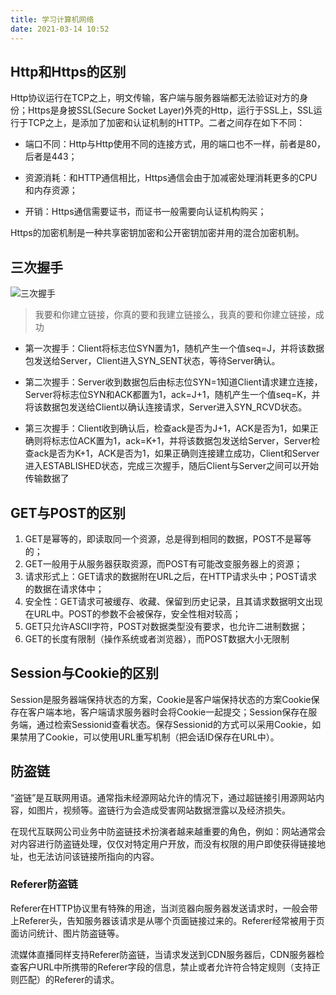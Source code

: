 ```yaml
---
title: 学习计算机网络
date: 2021-03-14 10:52
---
```




## Http和Https的区别

Http协议运行在TCP之上，明文传输，客户端与服务器端都无法验证对方的身份；Https是身披SSL(Secure Socket Layer)外壳的Http，运行于SSL上，SSL运行于TCP之上，是添加了加密和认证机制的HTTP。二者之间存在如下不同：

- 端口不同：Http与Http使用不同的连接方式，用的端口也不一样，前者是80，后者是443；

- 资源消耗：和HTTP通信相比，Https通信会由于加减密处理消耗更多的CPU和内存资源；

- 开销：Https通信需要证书，而证书一般需要向认证机构购买；
  　

Https的加密机制是一种共享密钥加密和公开密钥加密并用的混合加密机制。



## 三次握手

![三次握手](https://github.com/donaldxdonald/Waking-Up/raw/master/_v_images/20191129101827556_21212.png)

> 我要和你建立链接，你真的要和我建立链接么，我真的要和你建立链接，成功

- 第一次握手：Client将标志位SYN置为1，随机产生一个值seq=J，并将该数据包发送给Server，Client进入SYN_SENT状态，等待Server确认。

- 第二次握手：Server收到数据包后由标志位SYN=1知道Client请求建立连接，Server将标志位SYN和ACK都置为1，ack=J+1，随机产生一个值seq=K，并将该数据包发送给Client以确认连接请求，Server进入SYN_RCVD状态。

- 第三次握手：Client收到确认后，检查ack是否为J+1，ACK是否为1，如果正确则将标志位ACK置为1，ack=K+1，并将该数据包发送给Server，Server检查ack是否为K+1，ACK是否为1，如果正确则连接建立成功，Client和Server进入ESTABLISHED状态，完成三次握手，随后Client与Server之间可以开始传输数据了

## GET与POST的区别

1. GET是幂等的，即读取同一个资源，总是得到相同的数据，POST不是幂等的；
2. GET一般用于从服务器获取资源，而POST有可能改变服务器上的资源；
3. 请求形式上：GET请求的数据附在URL之后，在HTTP请求头中；POST请求的数据在请求体中；
4. 安全性：GET请求可被缓存、收藏、保留到历史记录，且其请求数据明文出现在URL中。POST的参数不会被保存，安全性相对较高；
5. GET只允许ASCII字符，POST对数据类型没有要求，也允许二进制数据；
6. GET的长度有限制（操作系统或者浏览器），而POST数据大小无限制



## Session与Cookie的区别

Session是服务器端保持状态的方案，Cookie是客户端保持状态的方案Cookie保存在客户端本地，客户端请求服务器时会将Cookie一起提交；Session保存在服务端，通过检索Sessionid查看状态。保存Sessionid的方式可以采用Cookie，如果禁用了Cookie，可以使用URL重写机制（把会话ID保存在URL中）。





## 防盗链

“盗链”是互联网用语。通常指未经源网站允许的情况下，通过超链接引用源网站内容，如图片，视频等。盗链行为会造成受害网站数据泄露以及经济损失。

在现代互联网公司业务中防盗链技术扮演者越来越重要的角色，例如：网站通常会对内容进行防盗链处理，仅仅对特定用户开放，而没有权限的用户即使获得链接地址，也无法访问该链接所指向的内容。

### Referer防盗链

Referer在HTTP协议里有特殊的用途，当浏览器向服务器发送请求时，一般会带上Referer头，告知服务器该请求是从哪个页面链接过来的。Referer经常被用于页面访问统计、图片防盗链等。

流媒体直播同样支持Referer防盗链，当请求发送到CDN服务器后，CDN服务器检查客户URL中所携带的Referer字段的信息，禁止或者允许符合特定规则（支持正则匹配）的Referer的请求。
